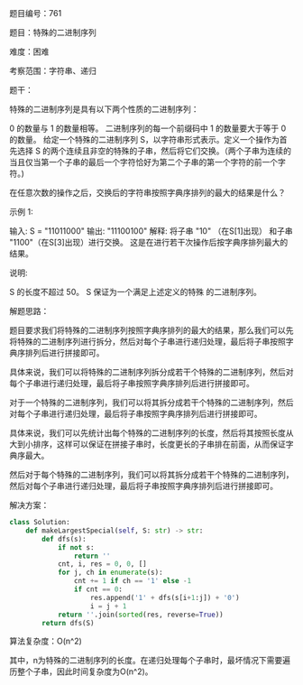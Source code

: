 题目编号：761

题目：特殊的二进制序列

难度：困难

考察范围：字符串、递归

题干：

特殊的二进制序列是具有以下两个性质的二进制序列：

0 的数量与 1 的数量相等。
二进制序列的每一个前缀码中 1 的数量要大于等于 0 的数量。
给定一个特殊的二进制序列 S，以字符串形式表示。定义一个操作为首先选择 S 的两个连续且非空的特殊的子串，然后将它们交换。（两个子串为连续的当且仅当第一个子串的最后一个字符恰好为第二个子串的第一个字符的前一个字符。)

在任意次数的操作之后，交换后的字符串按照字典序排列的最大的结果是什么？

示例 1:

输入: S = "11011000"
输出: "11100100"
解释:
将子串 "10" （在S[1]出现） 和子串 "1100"（在S[3]出现）进行交换。
这是在进行若干次操作后按字典序排列最大的结果。

说明:

S 的长度不超过 50。
S 保证为一个满足上述定义的特殊 的二进制序列。

解题思路：

题目要求我们将特殊的二进制序列按照字典序排列的最大的结果，那么我们可以先将特殊的二进制序列进行拆分，然后对每个子串进行递归处理，最后将子串按照字典序排列后进行拼接即可。

具体来说，我们可以将特殊的二进制序列拆分成若干个特殊的二进制序列，然后对每个子串进行递归处理，最后将子串按照字典序排列后进行拼接即可。

对于一个特殊的二进制序列，我们可以将其拆分成若干个特殊的二进制序列，然后对每个子串进行递归处理，最后将子串按照字典序排列后进行拼接即可。

具体来说，我们可以先统计出每个特殊的二进制序列的长度，然后将其按照长度从大到小排序，这样可以保证在拼接子串时，长度更长的子串排在前面，从而保证字典序最大。

然后对于每个特殊的二进制序列，我们可以将其拆分成若干个特殊的二进制序列，然后对每个子串进行递归处理，最后将子串按照字典序排列后进行拼接即可。

解决方案：

```python
class Solution:
    def makeLargestSpecial(self, S: str) -> str:
        def dfs(s):
            if not s:
                return ''
            cnt, i, res = 0, 0, []
            for j, ch in enumerate(s):
                cnt += 1 if ch == '1' else -1
                if cnt == 0:
                    res.append('1' + dfs(s[i+1:j]) + '0')
                    i = j + 1
            return ''.join(sorted(res, reverse=True))
        return dfs(S)
```

算法复杂度：O(n^2)

其中，n为特殊的二进制序列的长度。在递归处理每个子串时，最坏情况下需要遍历整个子串，因此时间复杂度为O(n^2)。